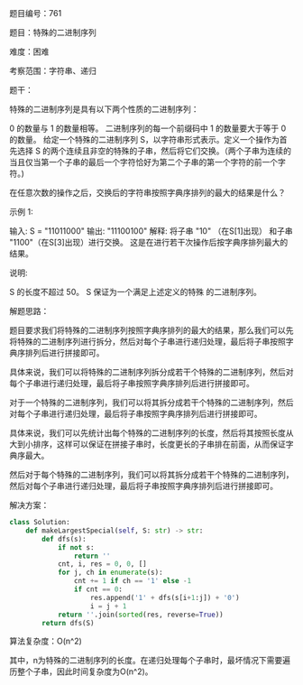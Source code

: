 题目编号：761

题目：特殊的二进制序列

难度：困难

考察范围：字符串、递归

题干：

特殊的二进制序列是具有以下两个性质的二进制序列：

0 的数量与 1 的数量相等。
二进制序列的每一个前缀码中 1 的数量要大于等于 0 的数量。
给定一个特殊的二进制序列 S，以字符串形式表示。定义一个操作为首先选择 S 的两个连续且非空的特殊的子串，然后将它们交换。（两个子串为连续的当且仅当第一个子串的最后一个字符恰好为第二个子串的第一个字符的前一个字符。)

在任意次数的操作之后，交换后的字符串按照字典序排列的最大的结果是什么？

示例 1:

输入: S = "11011000"
输出: "11100100"
解释:
将子串 "10" （在S[1]出现） 和子串 "1100"（在S[3]出现）进行交换。
这是在进行若干次操作后按字典序排列最大的结果。

说明:

S 的长度不超过 50。
S 保证为一个满足上述定义的特殊 的二进制序列。

解题思路：

题目要求我们将特殊的二进制序列按照字典序排列的最大的结果，那么我们可以先将特殊的二进制序列进行拆分，然后对每个子串进行递归处理，最后将子串按照字典序排列后进行拼接即可。

具体来说，我们可以将特殊的二进制序列拆分成若干个特殊的二进制序列，然后对每个子串进行递归处理，最后将子串按照字典序排列后进行拼接即可。

对于一个特殊的二进制序列，我们可以将其拆分成若干个特殊的二进制序列，然后对每个子串进行递归处理，最后将子串按照字典序排列后进行拼接即可。

具体来说，我们可以先统计出每个特殊的二进制序列的长度，然后将其按照长度从大到小排序，这样可以保证在拼接子串时，长度更长的子串排在前面，从而保证字典序最大。

然后对于每个特殊的二进制序列，我们可以将其拆分成若干个特殊的二进制序列，然后对每个子串进行递归处理，最后将子串按照字典序排列后进行拼接即可。

解决方案：

```python
class Solution:
    def makeLargestSpecial(self, S: str) -> str:
        def dfs(s):
            if not s:
                return ''
            cnt, i, res = 0, 0, []
            for j, ch in enumerate(s):
                cnt += 1 if ch == '1' else -1
                if cnt == 0:
                    res.append('1' + dfs(s[i+1:j]) + '0')
                    i = j + 1
            return ''.join(sorted(res, reverse=True))
        return dfs(S)
```

算法复杂度：O(n^2)

其中，n为特殊的二进制序列的长度。在递归处理每个子串时，最坏情况下需要遍历整个子串，因此时间复杂度为O(n^2)。